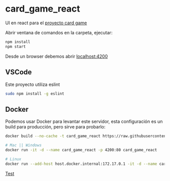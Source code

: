 # card_game_react

UI en react para el [proyecto card game](https://github.com/nmarsollier/card_game_node)

Abrir ventana de comandos en la carpeta, ejecutar:

```bash
npm install
npm start
```

Desde un browser debemos abrir [localhost:4200](http://localhost:4200/)

## VSCode

Este proyecto utiliza eslint

```bash
sudo npm install -g eslint
```

## Docker

Podemos usar Docker para levantar este servidor, esta configuración es un build para producción, pero sirve para probarlo:

```bash
docker build --no-cache -t card_game_react https://raw.githubusercontent.com/nmarsollier/card_game_react/master/Dockerfile

# Mac || Windows
docker run -it -d --name card_game_react -p 4200:80 card_game_react

# Linux
docker run --add-host host.docker.internal:172.17.0.1 -it -d --name card_game_react -p 4200:80 card_game_react
```

[Test](http://localhost:4200/)
